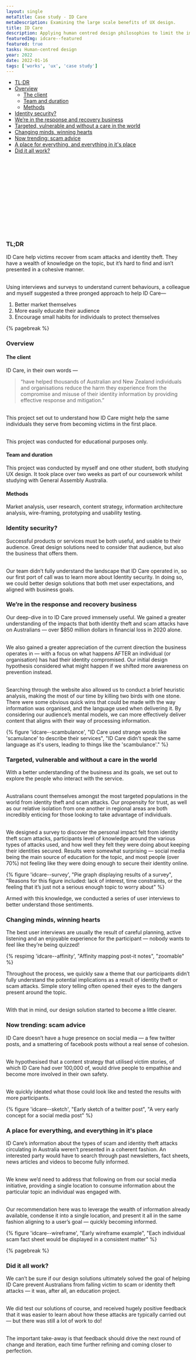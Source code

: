 ```yaml
---
layout: single
metaTitle: Case study - ID Care
metaDescription: Examining the large scale benefits of UX design.
title: ID Care
description: Applying human centred design philosophies to limit the impacts of scam and identity theft attacks.
featuredImg: idcare--featured
featured: true
tasks: Human-centred design
year: 2022
date: 2022-01-16
tags: ['works', 'ux', 'case study']
---
```

<nav class="toc hidden lg:block lg:sticky lg:top-10 mt-10 col-span-2">

- [TL;DR](#tldr)
- [Overview](#overview)
  - [The client](#the-client)
  - [Team and duration](#team-and-duration)
  - [Methods](#methods)
- [Identity security?](#identity-security)
- [We’re in the response and recovery business](#were-in-the-response-and-recovery-business)
- [Targeted, vulnerable and without a care in the world](#targeted-vulnerable-and-without-a-care-in-the-world)
- [Changing minds, winning hearts](#changing-minds-winning-hearts)
- [Now trending: scam advice](#now-trending-scam-advice)
- [A place for everything, and everything in it's place](#a-place-for-everything-and-everything-in-its-place)
- [Did it all work?](#did-it-all-work)

<svg class="toc-marker" width="200" height="200" xmlns="http://www.w3.org/2000/svg">
  <path stroke="#444" stroke-width="3" fill="transparent" stroke-dasharray="0, 0, 0, 1000" stroke-linecap="round" stroke-linejoin="round" transform="translate(-0.5, -0.5)" />
</svg>

</nav>

<div class="col-start-3 col-end-9">

  ### TL;DR

  ID Care help victims recover from scam attacks and identity theft. They have a wealth of knowledge on the topic, but it’s hard to find and isn’t presented in a cohesive manner.

  <br>Using interviews and surveys to understand current behaviours, a colleague and myself suggested a three pronged approach to help ID Care—
  1. Better market themselves
  2. More easily educate their audience
  3. Encourage small habits for individuals to protect themselves

  {% pagebreak %}


  ### Overview


  #### The client

  ID Care, in their own words —

  > “have helped thousands of Australian and New Zealand individuals and organisations reduce the harm they experience from the compromise and misuse of their identity information by providing effective response and mitigation.”

  <br>This project set out to understand how ID Care might help the same individuals they serve from becoming victims in the first place.

  <br>This project was conducted for educational purposes only.


  #### Team and duration

  This project was conducted by myself and one other student, both studying UX design. It took place over two weeks as part of our coursework whilst studying with General Assembly Australia.


  #### Methods

  Market analysis, user research, content strategy, information architecture analysis, wire-framing, prototyping and usability testing.


  ### Identity security?

  Successful products or services must be both useful, and usable to their audience. Great design solutions need to consider that audience, but also the business that offers them.

  <br>Our team didn’t fully understand the landscape that ID Care operated in, so our first port of call was to learn more about Identity security. In doing so, we could better design solutions that both met user expectations, and aligned with business goals.


  ### We’re in the response and recovery business

  Our deep-dive in to ID Care proved immensely useful. We gained a greater understanding of the impacts that both identity theft and scam attacks have on Australians — over $850 million dollars in financial loss in 2020 alone.

  <br>We also gained a greater appreciation of the current direction the business operates in — with a focus on what happens AFTER an individual (or organisation) has had their identity compromised. Our initial design hypothesis considered what might happen if we shifted more awareness on prevention instead.

  <br>Searching through the website also allowed us to conduct a brief heuristic analysis, making the most of our time by killing two birds with one stone. There were some obvious quick wins that could be made with the way information was organised, and the language used when delivering it. By considering our audience’s mental models, we can more effectively deliver content that aligns with their way of processing information.

  <div class="my-10">
    {% figure 'idcare--scambulance', "ID Care used strange words like 'scamulance' to describe their services", "ID Care didn't speak the same language as it's users, leading to things like the 'scambulance'." %}
  </div>


  ### Targeted, vulnerable and without a care in the world

  With a better understanding of the business and its goals, we set out to explore the people who interact with the service.

  <br>Australians count themselves amongst the most targeted populations in the world from identity theft and scam attacks. Our propensity for trust, as well as our relative isolation from one another in regional areas are both incredibly enticing for those looking to take advantage of individuals.

  <br>We designed a survey to discover the personal impact felt from identity theft scam attacks, participants level of knowledge around the various types of attacks used, and how well they felt they were doing about keeping their identities secured. Results were somewhat surprising — social media being the main source of education for the topic, and most people (over 70%) not feeling like they were doing enough to secure their identity online.

  <div class="my-10">
    {% figure 'idcare--survey', "Pie graph displaying results of a survey", "Reasons for this figure included: lack of interest, time constraints, or the feeling that it’s just not a serious enough topic to worry about" %}
  </div>

  Armed with this knowledge, we conducted a series of user interviews to better understand those sentiments.


  ### Changing minds, winning hearts

  The best user interviews are usually the result of careful planning, active listening and an enjoyable experience for the participant — nobody wants to feel like they’re being quizzed!

  <div class="my-10">
    {% respimg 'idcare--affinity', "Affinity mapping post-it notes", "zoomable" %}
  </div>

  Throughout the process, we quickly saw a theme that our participants didn’t fully understand the potential implications as a result of identity theft or scam attacks.
  Simple story telling often opened their eyes to the dangers present around the topic.

  <br>With that in mind, our design solution started to become a little clearer.


### Now trending: scam advice

  ID Care doesn’t have a huge presence on social media — a few twitter posts, and a smattering of facebook posts without a real sense of cohesion.

  <br>We hypothesised that a content strategy that utilised victim stories, of which ID Care had over 100,000 of, would drive people to empathise and become more involved in their own safety.

  <br>We quickly ideated what those could look like and tested the results with more participants.

  <div class="mt-10">
    {% figure 'idcare--sketch', "Early sketch of a twitter post", "A very early concept for a social media post" %}
  </div>


  ### A place for everything, and everything in it's place

  ID Care’s information about the types of scam and identity theft attacks circulating in Australia weren’t presented in a coherent fashion. An interested party would have to search through past newsletters, fact sheets, news articles and videos to become fully informed.

  <br>We knew we’d need to address that following on from our social media initiative, providing a single location to consume information about the particular topic an individual was engaged with.

  <br>Our recommendation here was to leverage the wealth of information already available, condense it into a single location, and present it all in the same fashion aligning to a user’s goal — quickly becoming informed.

  <div class="my-10">
    {% figure 'idcare--wireframe', "Early wireframe example", "Each individual scam fact sheet would be displayed in a consistent matter" %}
  </div>

  {% pagebreak %}


  ### Did it all work?

  We can’t be sure if our design solutions ultimately solved the goal of helping ID Care prevent Australians from falling victim to scam or identity theft attacks — it was, after all, an education project.

  <br>We did test our solutions of course, and received hugely positive feedback that it was easier to learn about how these attacks are typically carried out — but there was still a lot of work to do!

  <br>The important take-away is that feedback should drive the next round of change and iteration, each time further refining and coming closer to perfection.

</div>
